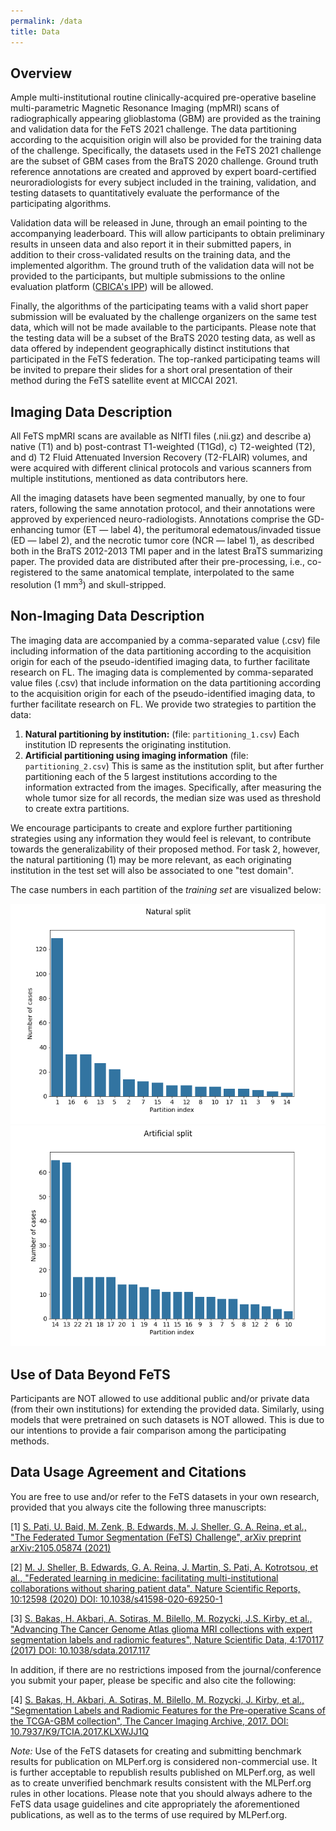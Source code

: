 ```yaml
---
permalink: /data
title: Data
---
```


## Overview

Ample multi-institutional routine clinically-acquired pre-operative baseline multi-parametric Magnetic Resonance Imaging (mpMRI) scans of radiographically appearing glioblastoma (GBM) are provided as the training and validation data for the FeTS 2021 challenge. The data partitioning according to the acquisition origin will also be provided for the training data of the challenge. Specifically, the datasets used in the FeTS 2021 challenge are the subset of GBM cases from the BraTS 2020 challenge. Ground truth reference annotations are created and approved by expert board-certified neuroradiologists for every subject included in the training, validation, and testing datasets to quantitatively evaluate the performance of the participating algorithms.

Validation data will be released in June, through an email pointing to the accompanying leaderboard. This will allow participants to obtain preliminary results in unseen data and also report it in their submitted papers, in addition to their cross-validated results on the training data, and the implemented algorithm. The ground truth of the validation data will not be provided to the participants, but multiple submissions to the online evaluation platform ([CBICA's IPP](https://ipp.cbica.upenn.edu/)) will be allowed.

Finally, the algorithms of the participating teams with a valid short paper submission will be evaluated by the challenge organizers on the same test data, which will not be made available to the participants. Please note that the testing data will be a subset of the BraTS 2020 testing data, as well as data offered by independent geographically distinct institutions that participated in the FeTS federation. The top-ranked participating teams will be invited to prepare their slides for a short oral presentation of their method during the FeTS satellite event at MICCAI 2021.

## Imaging Data Description

All FeTS mpMRI scans are available as NIfTI files (.nii.gz) and describe a) native (T1) and b) post-contrast T1-weighted (T1Gd), c) T2-weighted (T2), and d) T2 Fluid Attenuated Inversion Recovery (T2-FLAIR) volumes, and were acquired with different clinical protocols and various scanners from multiple institutions, mentioned as data contributors here.

All the imaging datasets have been segmented manually, by one to four raters, following the same annotation protocol, and their annotations were approved by experienced neuro-radiologists. Annotations comprise the GD-enhancing tumor (ET — label 4), the peritumoral edematous/invaded tissue (ED — label 2), and the necrotic tumor core (NCR — label 1), as described both in the BraTS 2012-2013 TMI paper and in the latest BraTS summarizing paper. The provided data are distributed after their pre-processing, i.e., co-registered to the same anatomical template, interpolated to the same resolution (1 mm<sup>3</sup>) and skull-stripped.

## Non-Imaging Data Description

The imaging data are accompanied by a comma-separated value (.csv) file including information of the data partitioning according to the acquisition origin for each of the pseudo-identified imaging data, to further facilitate research on FL.
The imaging data is complemented by comma-separated value files (.csv) that include information on the data partitioning according to the acquisition origin for each of the pseudo-identified imaging data, to further facilitate research on FL. We provide two strategies to partition the data:

1. **Natural partitioning by institution:** (file: `partitioning_1.csv`) Each institution ID represents the originating institution.
2. **Artificial partitioning using imaging information** (file: `partitioning_2.csv`) This is same as the institution split, but after further partitioning each of the 5 largest institutions according to the information extracted from the images. Specifically, after measuring the whole tumor size for all records, the median size was used as threshold to create extra partitions.

We encourage participants to create and explore further partitioning strategies using any information they would feel is relevant, to contribute towards the generalizability of their proposed method. For task 2, however, the natural partitioning (1) may be more relevant, as each originating institution in the test set will also be associated to one "test domain".

The case numbers in each partition of the *training set* are visualized below:

<!-- Furthermore, since FeTS leverages the BraTS 2020 data, information on the overall survival (OS), defined in days, are included in a csv file with correspondences to the pseudo-identifiers of the imaging data. The .csv file also includes the age of patients, as well as the resection status. Note that all these data are complementary and not required for the FeTS challenge. -->

![natural partitioning](../img/partition_natural.png)
![artificial partitioning](../img/partition_tumorsize.png)

## Use of Data Beyond FeTS

Participants are NOT allowed to use additional public and/or private data (from their own institutions) for extending the provided data. Similarly, using models that were pretrained on such datasets is NOT allowed. This is due to our intentions to provide a fair comparison among the participating methods.

## Data Usage Agreement and Citations

You are free to use and/or refer to the FeTS datasets in your own research, provided that you always cite the following three manuscripts:

\[1\] [S. Pati, U. Baid, M. Zenk, B. Edwards, M. J. Sheller, G. A. Reina, et al., "The Federated Tumor Segmentation (FeTS) Challenge", arXiv preprint arXiv:2105.05874 (2021)](https://arxiv.org/abs/2105.05874)

\[2\] [M. J. Sheller, B. Edwards, G. A. Reina, J. Martin, S. Pati, A. Kotrotsou, et al., "Federated learning in medicine: facilitating multi-institutional collaborations without sharing patient data", Nature Scientific Reports, 10:12598 (2020)   DOI: 10.1038/s41598-020-69250-1](https://www.nature.com/articles/s41598-020-69250-1)

\[3\] [S. Bakas, H. Akbari, A. Sotiras, M. Bilello, M. Rozycki, J.S. Kirby, et al., "Advancing The Cancer Genome Atlas glioma MRI collections with expert segmentation labels and radiomic features", Nature Scientific Data, 4:170117 (2017) DOI: 10.1038/sdata.2017.117](https://www.ncbi.nlm.nih.gov/pubmed/28872634)

In addition, if there are no restrictions imposed from the journal/conference you submit your paper, please be specific and also cite the following:

\[4\] [S. Bakas, H. Akbari, A. Sotiras, M. Bilello, M. Rozycki, J. Kirby, et al., "Segmentation Labels and Radiomic Features for the Pre-operative Scans of the TCGA-GBM collection", The Cancer Imaging Archive, 2017. DOI: 10.7937/K9/TCIA.2017.KLXWJJ1Q](https://doi.org/10.7937/K9/TCIA.2017.KLXWJJ1Q)

*Note:* Use of the FeTS datasets for creating and submitting benchmark results for publication on MLPerf.org is considered non-commercial use. It is further acceptable to republish results published on MLPerf.org, as well as to create unverified benchmark results consistent with the MLPerf.org rules in other locations. Please note that you should always adhere to the FeTS data usage guidelines and cite appropriately the aforementioned publications, as well as to the terms of use required by MLPerf.org.
